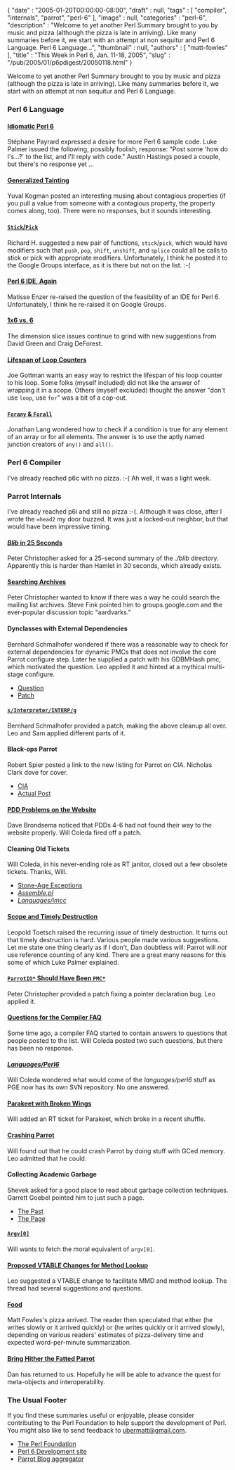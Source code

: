 {
   "date" : "2005-01-20T00:00:00-08:00",
   "draft" : null,
   "tags" : [
      "compiler",
      "internals",
      "parrot",
      "perl-6"
   ],
   "image" : null,
   "categories" : "perl-6",
   "description" : "Welcome to yet another Perl Summary brought to you by music and pizza (although the pizza is late in arriving). Like many summaries before it, we start with an attempt at non sequitur and Perl 6 Language. Perl 6 Language...",
   "thumbnail" : null,
   "authors" : [
      "matt-fowles"
   ],
   "title" : "This Week in Perl 6, Jan. 11-18, 2005",
   "slug" : "/pub/2005/01/p6pdigest/20050118.html"
}





Welcome to yet another Perl Summary brought to you by music and pizza
(although the pizza is late in arriving). Like many summaries before it,
we start with an attempt at non sequitur and Perl 6 Language.

### Perl 6 Language

#### [Idiomatic Perl 6](http://groups-beta.google.com/group/perl.perl6.language/browse_frm/thread/b3eee67e168e307c/1e865f9b0b1b2eec?_done=%2Fgroup%2Fperl.perl6.language%3F&_doneTitle=Back+to+topics&_doneTitle=Back&&d#1e865f9b0b1b2eec)

Stéphane Payrard expressed a desire for more Perl 6 sample code. Luke
Palmer issued the following, possibly foolish, response: "Post some 'how
do I's...?' to the list, and I'll reply with code." Austin Hastings
posed a couple, but there's no response yet ...

#### [Generalized Tainting](http://groups-beta.google.com/group/perl.perl6.language/browse_frm/thread/7399190967f8b425/3ab0fa30a7a3c812?_done=%2Fgroup%2Fperl.perl6.language%3F&_doneTitle=Back+to+topics&_doneTitle=Back&&d#3ab0fa30a7a3c812)

Yuval Kogman posted an interesting musing about contagious properties
(if you pull a value from someone with a contagious property, the
property comes along, too). There were no responses, but it sounds
interesting.

#### [`Stick`/`Pick`](http://groups-beta.google.com/group/perl.perl6.language/browse_frm/thread/b60b94553109d196/c23ee29694e0cdf9?_done=%2Fgroup%2Fperl.perl6.language%3F&_doneTitle=Back+to+topics&_doneTitle=Back&&d#c23ee29694e0cdf9)

Richard H. suggested a new pair of functions, `stick`/`pick`, which
would have modifiers such that `push`, `pop`, `shift`, `unshift`, and
`splice` could all be calls to stick or pick with appropriate modifiers.
Unfortunately, I think he posted it to the Google Groups interface, as
it is there but not on the list. :-(

#### [Perl 6 IDE, Again](http://groups-beta.google.com/group/perl.perl6.language/browse_frm/thread/d31481c114e88a11/6fee65a60d6e190b?_done=%2Fgroup%2Fperl.perl6.language%3F&_doneTitle=Back+to+topics&_doneTitle=Back&&d#6fee65a60d6e190b)

Matisse Enzer re-raised the question of the feasibility of an IDE for
Perl 6. Unfortunately, I think he re-raised it on Google Groups.

#### [1x6 vs. 6](http://groups-beta.google.com/group/perl.perl6.language/browse_frm/thread/96503cca52fd9c56/b335e917f3c0db0e?_done=%2Fgroup%2Fperl.perl6.language%3F&_doneTitle=Back+to+topics&_doneTitle=Back&&d#b335e917f3c0db0e)

The dimension slice issues continue to grind with new suggestions from
David Green and Craig DeForest.

#### [Lifespan of Loop Counters](http://groups-beta.google.com/group/perl.perl6.language/browse_frm/thread/a2ddf112aa0bbf40/82e94fb1cfb404aa?_done=%2Fgroup%2Fperl.perl6.language%3F&_doneTitle=Back+to+topics&_doneTitle=Back&&d#82e94fb1cfb404aa)

Joe Gottman wants an easy way to restrict the lifespan of his loop
counter to his loop. Some folks (myself included) did not like the
answer of wrapping it in a scope. Others (myself excluded) thought the
answer "don't use `loop`, use `for`" was a bit of a cop-out.

#### [`Forany` & `Forall`](http://groups-beta.google.com/group/perl.perl6.language/browse_frm/thread/c0aac33183670ccb/afb1c80562a9bf40?_done=%2Fgroup%2Fperl.perl6.language%3F&_doneTitle=Back+to+topics&_doneTitle=Back&&d#afb1c80562a9bf40)

Jonathan Lang wondered how to check if a condition is true for any
element of an array or for all elements. The answer is to use the aptly
named junction creators of `any()` and `all()`.

### Perl 6 Compiler

I've already reached p6c with no pizza. :-( Ah well, it was a light
week.

### Parrot Internals

I've already reached p6i and still no pizza :-(. Although it was close,
after I wrote the `=head2` my door buzzed. It was just a locked-out
neighbor, but that would have been impressive timing.

#### [*Blib* in 25 Seconds](http://groups-beta.google.com/group/perl.perl6.internals/browse_frm/thread/13efa03d11995889/fc4726ffd175662b?_done=%2Fgroup%2Fperl.perl6.internals%3F&_doneTitle=Back+to+topics&_doneTitle=Back&&d#fc4726ffd175662b)

Peter Christopher asked for a 25-second summary of the *./blib*
directory. Apparently this is harder than Hamlet in 30 seconds, which
already exists.

#### [Searching Archives](http://groups-beta.google.com/group/perl.perl6.internals/browse_frm/thread/144b250f3845ed3b/10ac67a3f6383aab?_done=%2Fgroup%2Fperl.perl6.internals%3F&_doneTitle=Back+to+topics&_doneTitle=Back&&d#10ac67a3f6383aab)

Peter Christopher wanted to know if there was a way he could search the
mailing list archives. Steve Fink pointed him to groups.google.com and
the ever-popular discussion topic "aardvarks."

#### Dynclasses with External Dependencies

Bernhard Schmalhofer wondered if there was a reasonable way to check for
external dependencies for dynamic PMCs that does not involve the core
Parrot configure step. Later he supplied a patch with his GDBMHash pmc,
which motivated the question. Leo applied it and hinted at a mythical
multi-stage configure.

-   [Question](http://groups-beta.google.com/group/perl.perl6.internals/browse_frm/thread/a51cc847fc6a56b9/371bf70adf0569b0?_done=%2Fgroup%2Fperl.perl6.internals%3F&_doneTitle=Back+to+topics&_doneTitle=Back&&d#371bf70adf0569b0)
-   [Patch](http://groups-beta.google.com/group/perl.perl6.internals/browse_frm/thread/8144e9c83f34afdc/6111cee72a601a2f?_done=%2Fgroup%2Fperl.perl6.internals%3F&_doneTitle=Back+to+topics&_doneTitle=Back&&d#6111cee72a601a2f)

#### [`s/Interpreter/INTERP/g`](http://groups-beta.google.com/group/perl.perl6.internals/browse_frm/thread/076bed21ea8c5005/32c2920294524874?_done=%2Fgroup%2Fperl.perl6.internals%3F&_doneTitle=Back+to+topics&_doneTitle=Back&&d#32c2920294524874)

Bernhard Schmalhofer provided a patch, making the above cleanup all
over. Leo and Sam applied different parts of it.

#### Black-ops Parrot

Robert Spier posted a link to the new listing for Parrot on CIA.
Nicholas Clark dove for cover.

-   [CIA](http://cia.navi.cx/stats/project/parrot)
-   [Actual
    Post](http://groups-beta.google.com/group/perl.perl6.internals/browse_frm/thread/2ccc347e62a108d8/a4609593914578b5?_done=%2Fgroup%2Fperl.perl6.internals%3F&_doneTitle=Back+to+topics&_doneTitle=Back&&d#a4609593914578b5)

#### [PDD Problems on the Website](http://groups-beta.google.com/group/perl.perl6.internals/browse_frm/thread/a53a24f2aa5cc202/54165e5ddf4f5f8e?_done=%2Fgroup%2Fperl.perl6.internals%3F&_doneTitle=Back+to+topics&_doneTitle=Back&&d#54165e5ddf4f5f8e)

Dave Brondsema noticed that PDDs 4-6 had not found their way to the
website properly. Will Coleda fired off a patch.

#### Cleaning Old Tickets

Will Coleda, in his never-ending role as RT janitor, closed out a few
obsolete tickets. Thanks, Will.

-   [Stone-Age
    Exceptions](http://groups-beta.google.com/group/perl.perl6.internals/browse_frm/thread/93a08abe9dbb38aa/a2b066dbaec2a29f?_done=%2Fgroup%2Fperl.perl6.internals%3F&_doneTitle=Back+to+topics&_doneTitle=Back&&d#a2b066dbaec2a29f)
-   [*Assemble.pl*](http://groups-beta.google.com/group/perl.perl6.internals/browse_frm/thread/3b78d24f9207e120/57ddd23c5b19320b?_done=%2Fgroup%2Fperl.perl6.internals%3F&_doneTitle=Back+to+topics&_doneTitle=Back&&d#57ddd23c5b19320b)
-   [*Languages/imcc*](http://groups-beta.google.com/group/perl.perl6.internals/browse_frm/thread/e75ed93673aaaace/576298f84bd61718?_done=%2Fgroup%2Fperl.perl6.internals%3F&_doneTitle=Back+to+topics&_doneTitle=Back&&d#576298f84bd61718)

#### [Scope and Timely Destruction](http://groups-beta.google.com/group/perl.perl6.internals/browse_frm/thread/7acc217ddcbc84a8/6fa389d176b99b64?_done=%2Fgroup%2Fperl.perl6.internals%3F&_doneTitle=Back+to+topics&_doneTitle=Back&&d#6fa389d176b99b64)

Leopold Toetsch raised the recurring issue of timely destruction. It
turns out that timely destruction is hard. Various people made various
suggestions. Let me state one thing clearly as if I don't, Dan doubtless
will: Parrot will *not* use reference counting of any kind. There are a
great many reasons for this some of which Luke Palmer explained.

#### [`ParrotIO*` Should Have Been `PMC*`](http://groups-beta.google.com/group/perl.perl6.internals/browse_frm/thread/62850c0d067ceb93/7ce1a32b0217b55b?_done=%2Fgroup%2Fperl.perl6.internals%3F&_doneTitle=Back+to+topics&_doneTitle=Back&&d#7ce1a32b0217b55b)

Peter Christopher provided a patch fixing a pointer declaration bug. Leo
applied it.

#### [Questions for the Compiler FAQ](http://groups-beta.google.com/group/perl.perl6.internals/browse_frm/thread/10083334ec147124/448ef8053c7f0ab4?_done=%2Fgroup%2Fperl.perl6.internals%3F&_doneTitle=Back+to+topics&_doneTitle=Back&&d#448ef8053c7f0ab4)

Some time ago, a compiler FAQ started to contain answers to questions
that people posted to the list. Will Coleda posted two such questions,
but there has been no response.

#### [*Languages/Perl6*](http://groups-beta.google.com/group/perl.perl6.internals/browse_frm/thread/1187c8a987294a13/7cc29b214379aff8?_done=%2Fgroup%2Fperl.perl6.internals%3F&_doneTitle=Back+to+topics&_doneTitle=Back&&d#7cc29b214379aff8)

Will Coleda wondered what would come of the *languages/perl6* stuff as
PGE now has its own SVN repository. No one answered.

#### [Parakeet with Broken Wings](http://groups-beta.google.com/group/perl.perl6.internals/browse_frm/thread/8b091009f3fc224d/1b000bb26d5cf99b?_done=%2Fgroup%2Fperl.perl6.internals%3F&_doneTitle=Back+to+topics&_doneTitle=Back&&d#1b000bb26d5cf99b)

Will added an RT ticket for Parakeet, which broke in a recent shuffle.

#### [Crashing Parrot](http://groups-beta.google.com/group/perl.perl6.internals/browse_frm/thread/19b427ae3dc4e52a/b65ff846197a2e15?_done=%2Fgroup%2Fperl.perl6.internals%3F&_doneTitle=Back+to+topics&_doneTitle=Back&&d#b65ff846197a2e15)

Will found out that he could crash Parrot by doing stuff with GCed
memory. Leo admitted that he could.

#### Collecting Academic Garbage

Shevek asked for a good place to read about garbage collection
techniques. Garrett Goebel pointed him to just such a page.

-   [The
    Past](http://groups-beta.google.com/group/perl.perl6.internals/browse_frm/thread/14246a9c228bd313/9f04c1d0203f09ae?_done=%2Fgroup%2Fperl.perl6.internals%3F&_doneTitle=Back+to+topics&_doneTitle=Back&&d#9f04c1d0203f09ae)
-   [The Page](http://www.cs.kent.ac.uk/people/staff/rej/gc.html)

#### [`Argv[0]`](http://groups-beta.google.com/group/perl.perl6.internals/browse_frm/thread/5ac3f1c5375d5da5/63c479a0364480d9?_done=%2Fgroup%2Fperl.perl6.internals%3F&_doneTitle=Back+to+topics&_doneTitle=Back&&d#63c479a0364480d9)

Will wants to fetch the moral equivalent of `argv[0]`.

#### [Proposed VTABLE Changes for Method Lookup](http://groups-beta.google.com/group/perl.perl6.internals/browse_frm/thread/2a32fa21e2795b7f/fd10f5769fb8ed39?_done=%2Fgroup%2Fperl.perl6.internals%3F&_doneTitle=Back+to+topics&_doneTitle=Back&&d#fd10f5769fb8ed39)

Leo suggested a VTABLE change to facilitate MMD and method lookup. The
thread had several suggestions and questions.

#### [Food](http://www.sccs.swarthmore.edu/users/04/fowles)

Matt Fowles's pizza arrived. The reader then speculated that either (he
writes slowly or it arrived quickly) or (he writes quickly or it arrived
slowly), depending on various readers' estimates of pizza-delivery time
and expected word-per-minute summarization.

#### [Bring Hither the Fatted Parrot](http://groups-beta.google.com/group/perl.perl6.internals/browse_frm/thread/c3549ba4ffce05e7/53f3f63c523ff824?_done=%2Fgroup%2Fperl.perl6.internals%3F&_doneTitle=Back+to+topics&_doneTitle=Back&&d#53f3f63c523ff824)

Dan has returned to us. Hopefully he will be able to advance the quest
for meta-objects and interoperability.

### The Usual Footer

If you find these summaries useful or enjoyable, please consider
contributing to the Perl Foundation to help support the development of
Perl. You might also like to send feedback to
[ubermatt@gmail.com](ubermatt@gmail.com).

-   [The Perl Foundation](http://donate.perl-foundation.org/)
-   [Perl 6 Development site](http://dev.perl.org/perl6/)
-   [Parrot Blog aggregator](http://planet.parrotcode.org/)


